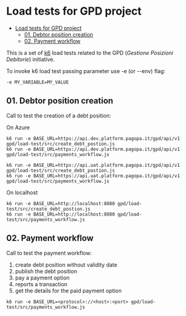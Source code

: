 # Load tests for GPD project

- [Load tests for GPD project](#load-tests-for-gpd-project)
  - [01. Debtor position creation](#01-debtor-position-creation)
  - [02. Payment workflow](#02-payment-workflow)

This is a set of [k6](https://k6.io) load tests related to the GPD (_Gestione Posizioni Debitorie_) initiative.

To invoke k6 load test passing parameter use -e (or --env) flag:

```
-e MY_VARIABLE=MY_VALUE
```

## 01. Debtor position creation

Call to test the creation of a debt position:

On Azure

```
k6 run -e BASE_URL=https://api.dev.platform.pagopa.it/gpd/api/v1 gpd/load-test/src/create_debt_postion.js
k6 run -e BASE_URL=https://api.dev.platform.pagopa.it/gpd/api/v1 gpd/load-test/src/payments_workflow.js

k6 run -e BASE_URL=https://api.uat.platform.pagopa.it/gpd/api/v1 gpd/load-test/src/create_debt_postion.js
k6 run -e BASE_URL=https://api.uat.platform.pagopa.it/gpd/api/v1 gpd/load-test/src/payments_workflow.js
```

On localhost 
```
k6 run -e BASE_URL=http://localhost:8080 gpd/load-test/src/create_debt_postion.js
k6 run -e BASE_URL=http://localhost:8080 gpd/load-test/src/payments_workflow.js
```


## 02. Payment workflow

Call to test the payment workflow:
1. create debt position without validity date
2. publish the debt position
3. pay a payment option
4. reports a transaction
5. get the details for the paid payment option

```
k6 run -e BASE_URL=<protocol>://<host>:<port> gpd/load-test/src/payments_workflow.js
```